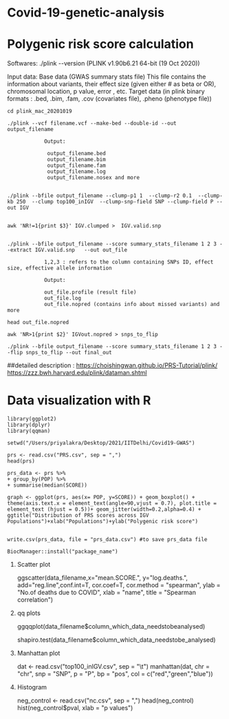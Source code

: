 # Covid-19-genetic-analysis


# Polygenic risk score calculation 

Softwares: ./plink --version (PLINK v1.90b6.21 64-bit (19 Oct 2020))

Input data: Base data (GWAS summary stats file) This file contains the information about variants, their effect size (given either # as beta or OR), chromosomal location, p value, error , etc. Target data (in plink binary formats : .bed, .bim, .fam, .cov (covariates file), .pheno (phenotype file))


	cd plink_mac_20201019

	./plink --vcf filename.vcf --make-bed --double-id --out output_filename

				Output: 

				 output_filename.bed
				 output_filename.bim
				 output_filename.fam
				 output_filename.log
				 output_filename.nosex and more


 	./plink --bfile output_filename --clump-p1 1  --clump-r2 0.1  --clump-kb 250  --clump top100_inIGV  --clump-snp-field SNP --clump-field P --out IGV


 	awk 'NR!=1{print $3}' IGV.clumped >  IGV.valid.snp


	./plink --bfile output_filename --score summary_stats_filename 1 2 3 --extract IGV.valid.snp   --out out_file

				1,2,3 : refers to the column containing SNPs ID, effect size, effective allele information

				Output: 

				out_file.profile (result file)
				out_file.log
				out_file.nopred (contains info about missed variants) and more

	head out_file.nopred

	awk 'NR>1{print $2}' IGVout.nopred > snps_to_flip

	./plink --bfile output_filename --score summary_stats_filename 1 2 3 --flip snps_to_flip --out final_out

##detailed description : https://choishingwan.github.io/PRS-Tutorial/plink/   https://zzz.bwh.harvard.edu/plink/dataman.shtml

# Data visualization with R

	library(ggplot2)
	library(dplyr)
	library(qqman)

	setwd("/Users/priyalakra/Desktop/2021/IITDelhi/Covid19-GWAS")

	prs <- read.csv("PRS.csv", sep = ",")
	head(prs)

	prs_data <- prs %>%
	+ group_by(POP) %>%
	+ summarise(median(SCORE))

	graph <- ggplot(prs, aes(x= POP, y=SCORE)) + geom_boxplot() + theme(axis.text.x = element_text(angle=90,vjust = 0.7), plot.title = element_text (hjust = 0.5))+ geom_jitter(width=0.2,alpha=0.4) + ggtitle("Distribution of PRS scores across IGV Populations")+xlab("Populations")+ylab("Polygenic risk score")


	write.csv(prs_data, file = "prs_data.csv") #to save prs_data file

	BiocManager::install("package_name")

1. Scatter plot

	ggscatter(data_filename,x="mean.SCORE.", y="log.deaths.", add="reg.line",conf.int=T, cor.coef=T, cor.method = "spearman", ylab = "No.of deaths due to COVID", xlab = "name", title = "Spearman correlation")


2. qq plots 

	ggqqplot(data_filename$column_which_data_needstobeanalysed)

	shapiro.test(data_filename$column_which_data_needstobe_analysed)


3. Manhattan plot

	dat <- read.csv("top100_inIGV.csv", sep = "\t")
	manhattan(dat, chr = "chr", snp = "SNP", p = "P", bp = "pos", col = c("red","green","blue"))

 
4. Histogram

	neg_control <- read.csv("nc.csv", sep = ",")
	head(neg_control)
	hist(neg_control$pval, xlab = "p values")


